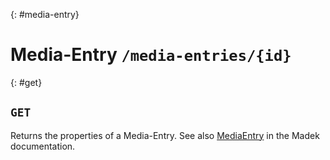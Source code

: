 {: #media-entry}
# Media-Entry `/media-entries/{id}`


{: #get}
## `GET`

Returns the properties of a Media-Entry. See also
[MediaEntry] in the Madek documentation.

  [MediaEntry]: https://madek.readthedocs.org/en/latest/entities/#mediaentry



